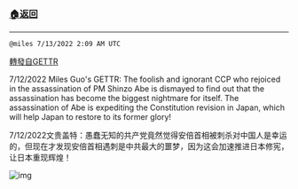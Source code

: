 ###  [:house:返回](README.md)
---


`@miles 7/13/2022 2:09 AM UTC`

[轉發自GETTR](https://gettr.com/post/p1i3j3zcbfd)

7/12/2022 Miles Guo's GETTR: The foolish and ignorant CCP who rejoiced in the assassination of PM Shinzo Abe is dismayed to find out that the assassination has become the biggest nightmare for itself. The assassination of Abe is expediting the Constitution revision in Japan, which will help Japan to restore to its former glory!

7/12/2022文贵盖特：愚蠢无知的共产党竟然觉得安倍首相被刺杀对中国人是幸运的，但现在才发现安倍首相遇刺是中共最大的噩梦，因为这会加速推进日本修宪，让日本重现辉煌！


![img](https://media.gettr.com/group19/getter/2022/07/13/02/16242f53-b0c8-ebd0-df2a-f91460f73f97/out.jpg)
